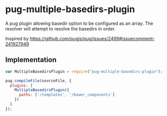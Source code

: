# pug-multiple-basedirs-plugin
A pug plugin allowing basedir option to be configured as an array. The resolver will attempt to resolve the basedirs in order.

Inspired by https://github.com/pugjs/pug/issues/2499#issuecomment-241927949

## Implementation
```javascript
var MultipleBasedirsPlugin = require("pug-multiple-basedirs-plugin");

pug.compileFile(sourceFile, {
  plugins: [
    MultipleBasedirsPlugin({
      paths: ['/templates', '/bower_components']
    })
  ]
});
```
